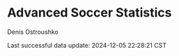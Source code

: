 # Advanced Soccer Statistics
Denis Ostroushko

<!-- gfm -->

Last successful data update: 2024-12-05 22:28:21 CST
